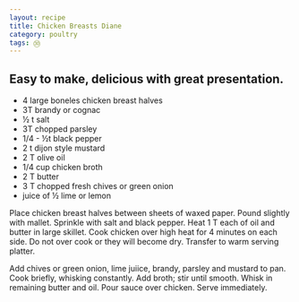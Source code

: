 ```yaml
---
layout: recipe
title: Chicken Breasts Diane
category: poultry
tags: ㉚
---
```

Easy to make, delicious with great presentation.
---
- 4 large boneles chicken breast halves
- 3T brandy or cognac
- ½ t salt
- 3T chopped parsley 
- 1/4 - ½t black pepper
- 2 t dijon style mustard
- 2 T olive oil
- 1/4 cup chicken broth
- 2 T butter
- 3 T chopped fresh chives or green onion
- juice of ½ lime or lemon

Place chicken breast halves between sheets of waxed paper.
Pound slightly with mallet. Sprinkle with salt and black
pepper. Heat 1 T each of oil and butter in large
skillet. Cook chicken over high heat for 4 minutes on each
side. Do not over cook or they will become dry. Transfer to
warm serving platter.

Add chives or green onion, lime juiice, brandy, parsley and mustard to
pan. Cook briefly, whisking constantly. Add broth; stir until
smooth. Whisk in remaining butter and oil. Pour sauce over
chicken. Serve immediately.

